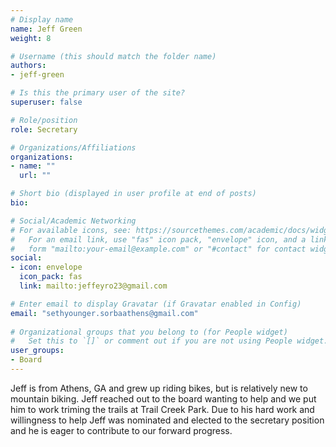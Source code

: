 ```yaml
---
# Display name
name: Jeff Green
weight: 8

# Username (this should match the folder name)
authors:
- jeff-green

# Is this the primary user of the site?
superuser: false

# Role/position
role: Secretary

# Organizations/Affiliations
organizations:
- name: ""
  url: ""

# Short bio (displayed in user profile at end of posts)
bio:

# Social/Academic Networking
# For available icons, see: https://sourcethemes.com/academic/docs/widgets/#icons
#   For an email link, use "fas" icon pack, "envelope" icon, and a link in the
#   form "mailto:your-email@example.com" or "#contact" for contact widget.
social:
- icon: envelope
  icon_pack: fas
  link: mailto:jeffeyro23@gmail.com

# Enter email to display Gravatar (if Gravatar enabled in Config)
email: "sethyounger.sorbaathens@gmail.com"
  
# Organizational groups that you belong to (for People widget)
#   Set this to `[]` or comment out if you are not using People widget.  
user_groups:
- Board
---
```


Jeff is from Athens, GA and grew up riding bikes, but is relatively new to mountain biking. Jeff reached out to the board wanting to help and we put him to work triming the trails at Trail Creek Park. Due to his hard work and willingness to help Jeff was nominated and elected to the secretary position and he is eager to contribute to our forward progress.
